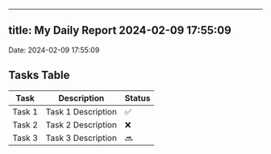 
---
title: My Daily Report 2024-02-09 17:55:09
---

Date: 2024-02-09 17:55:09

## Tasks Table

| Task | Description | Status |
|------|-------------|--------|
| Task 1 | Task 1 Description | ✅ |
| Task 2 | Task 2 Description | ❌ |
| Task 3 | Task 3 Description | 🔜 |
